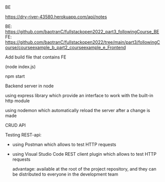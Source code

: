 BE

https://dry-river-43580.herokuapp.com/api/notes


BE: https://github.com/baotranC/fullstackopen2022_part3_followingCourse_BE
FE: https://github.com/baotranC/fullstackopen2022/tree/main/part3/followingCourse/courseexample_b_part2_courseexample_e_Frontend

Add build file that contains FE





(node index.js)

npm start


Backend server in node

using express library which provide an interface to work with the built-in http module

using nodemon which automatically reload the server after a change is made

CRUD API

Testing REST-api:

- using Postman which allows to test HTTP requests

- using Visual Studio Code REST client plugin which allows to test HTTP requests 

    advantage: available at the root of the project repository, and they can be distributed to everyone in the development team